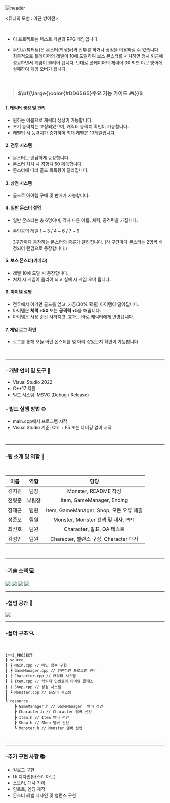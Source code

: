 ![header](https://capsule-render.vercel.app/api?type=wave&color=auto&height=300&section=header&text=1IDIOT3&fontSize=100) 




<튜터의 모험 : 야근 방어전>


<br/>

<div align=left>



-  이 프로젝트는 텍스트 기반의 RPG 게임입니다.


- 주인공(튜터님)은 몬스터(학생들)와 전투를 하거나 상점을 이용하실 수 있습니다. 최종적으로 플레이어의 레벨이 10에 도달하여 보스 몬스터를 처치하면 
정시 퇴근에 성공하면서 게임이 클리어 됩니다. 
반대로 플레이어의 체력이 0이되면 야근 방어에 실패하여 게임 오버가 됩니다.

<br/>

>###  <p>$\bf{\large{\color{#DD6565}주요 기능 가이드 🎮}}$</p>




#### 1. 캐릭터 생성 및 관리
- 원하는 이름으로 캐릭터 생성이 가능합니다.
- 초기 능력치는 고정되있으며, 캐릭터 능력치 확인이 가능합니다.
 - 레벨업 시 능력치가 증가하며 최대 레벨은 10레벨입니다.


#### 2. 전투 시스템
  - 몬스터는 랜덤하게 등장합니다.
  - 몬스터 처치 시 경험치 50 획득합니다.
  - 몬스터에 따라 골드 획득량이 달라집니다.

#### 3. 상점 시스템
  - 골드로 아이템 구매 및 판매가 가능합니다.

 #### 4. 일반 몬스터 설명
 - 일반 몬스터는 총 6명이며, 각자 다른 이름, 체력, 공격력을 가집니다.
  - 주인공의 레벨 1 ~ 3 / 4 ~ 6 / 7 ~ 9

    3구간마다 등장하는 몬스터의 종류가 달라집니다. (각 구간마다 몬스터는 2명씩 배정되어 랜덤으로 등장합니다.)

#### 5. 보스 몬스터(키메라)
  - 레벨 10에 도달 시 등장합니다.
  - 처치 시 게임이 클리어 되고 실패 시 게임 오버 됩니다.

#### 6. 아이템 설명
 - 전투에서 이기면 골드를 얻고, 가끔(30% 확률) 아이템이 떨어집니다.
  - 아이템은 **체력 +50** 또는 **공격력 +5**을 해줍니다.
  - 아이템은 사용 순간 사라지고, 효과는 바로 캐릭터에게 반영됩니다.

#### 7. 게임 로그 확인
  - 로그를 통해 오늘 어떤 몬스터를 몇 마리 잡았는지 확인이 가능합니다.
  

<br/>

---

  

 



      


 ### - 개발 언어 및 도구 🔧
- Visual Studio 2022
- C++17 지원
- 빌드 시스템: MSVC (Debug / Release)
      
 ### - 빌드 실행 방법 ⚙
- main.cpp에서 프로그램 시작
- Visual Studio 기준: Ctrl + F5 또는 디버깅 없이 시작



<br/>


---
### -팀 소개 및 역할 👥
<br/>


|이름|역할|담당|
|:---:|:---:|:---:|
|김지원|팀장|Monster, README 작성|
|전형준|부팀장|Item, GameManager, Ending|
|장재근|팀원|Item, GameManager, Shop, 모든 오류 해결|
|성준모|팀원|Monster, Monster 컨셉 및 대사, PPT|
|최선호|팀원|Character, 발표, QA 테스트|
|김성빈|팀원|Character, 밸런스 구상, Character 대사|



   <br/>

---

### -기술 스택 💻



<img src="https://img.shields.io/badge/cplusplus-00599C?style=for-the-badge&logo=cplusplus&logoColor=white">
<img src="https://img.shields.io/badge/git-F05032?style=for-the-badge&logo=git&logoColor=white">
<img src="https://img.shields.io/badge/github-181717?style=for-the-badge&logo=github&logoColor=white">
<img src="https://img.shields.io/badge/VISUALSTUDIO-6929C4?style=for-the-badge&logo=VISUALSTUDIO&logoColor=white">

<br/>

---

### -협업 공간 🤝
<img src="https://img.shields.io/badge/ZEP-4E5EE4?style=for-the-badge&logo=ZEP&logoColor=white">

<br/>

---

### -폴더 구조 🔍
<br/>


```
1**3_PROJECT
┣ source
┃ ┣ Main.cpp // 메인 함수 구현
┃ ┣ GameManager.cpp // 전반적인 프로그램 관리
┃ ┣ Character.cpp // 캐릭터 시스템
┃ ┣ Item.cpp // 캐릭터 인벤토리 아이템 클래스
┃ ┣ Shop.cpp // 상점 시스템
┃ ┗ Monster.cpp // 몬스터 시스템
┃
┗ resource
    ┣ GameManager.h // GameManager  멤버 선언
    ┣ Character.h // Character 멤버 선언
    ┣ Item.h // Item 멤버 선언
    ┣ Shop.h // Shop 멤버 선언
    ┗ Monster.h // Monster 멤버 선언
```


<br/>


--- 

### -추가 구현 사항 📚

- 킬로그 구현
- Ui 디자인(아스키 아트)
- 스토리, 대사 기획
- 인트로, 엔딩 제작
- 몬스터 레벨 디자인 및 밸런스 구현


